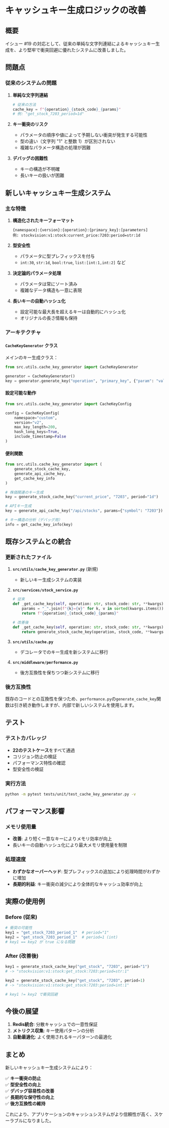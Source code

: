 # キャッシュキー生成ロジックの改善

## 概要

イシュー #19 の対応として、従来の単純な文字列連結によるキャッシュキー生成を、より堅牢で衝突回避に優れたシステムに改善しました。

## 問題点

### 従来のシステムの問題

1. **単純な文字列連結**
   ```python
   # 従来の方法
   cache_key = f"{operation}_{stock_code}_{params}"
   # 例: "get_stock_7203_period=1d"
   ```

2. **キー衝突のリスク**
   - パラメータの順序や値によって予期しない衝突が発生する可能性
   - 型の違い（文字列 "1" と整数 1）が区別されない
   - 複雑なパラメータ構造の処理が困難

3. **デバッグの困難性**
   - キーの構造が不明確
   - 長いキーの扱いが困難

## 新しいキャッシュキー生成システム

### 主な特徴

1. **構造化されたキーフォーマット**
   ```
   {namespace}:{version}:{operation}:{primary_key}:[parameters]
   例: stockvision:v1:stock:current_price:7203:period=str:1d
   ```

2. **型安全性**
   - パラメータに型プレフィックスを付与
   - `int:30`, `str:1d`, `bool:true`, `list:[int:1,int:2]` など

3. **決定論的パラメータ処理**
   - パラメータは常にソート済み
   - 複雑なデータ構造も一意に表現

4. **長いキーの自動ハッシュ化**
   - 設定可能な最大長を超えるキーは自動的にハッシュ化
   - オリジナルの長さ情報も保持

### アーキテクチャ

#### `CacheKeyGenerator` クラス

メインのキー生成クラス：

```python
from src.utils.cache_key_generator import CacheKeyGenerator

generator = CacheKeyGenerator()
key = generator.generate_key("operation", "primary_key", {"param": "value"})
```

#### 設定可能な動作

```python
from src.utils.cache_key_generator import CacheKeyConfig

config = CacheKeyConfig(
    namespace="custom",
    version="v2",
    max_key_length=200,
    hash_long_keys=True,
    include_timestamp=False
)
```

#### 便利関数

```python
from src.utils.cache_key_generator import (
    generate_stock_cache_key,
    generate_api_cache_key,
    get_cache_key_info
)

# 株価関連のキー生成
key = generate_stock_cache_key("current_price", "7203", period="1d")

# APIキー生成  
key = generate_api_cache_key("/api/stocks", params={"symbol": "7203"})

# キー構造の分析（デバッグ用）
info = get_cache_key_info(key)
```

## 既存システムとの統合

### 更新されたファイル

1. **`src/utils/cache_key_generator.py`** (新規)
   - 新しいキー生成システムの実装

2. **`src/services/stock_service.py`**
   ```python
   # 従来
   def _get_cache_key(self, operation: str, stock_code: str, **kwargs) -> str:
       params = "_".join(f"{k}={v}" for k, v in sorted(kwargs.items()))
       return f"{operation}_{stock_code}_{params}"
   
   # 改善後
   def _get_cache_key(self, operation: str, stock_code: str, **kwargs) -> str:
       return generate_stock_cache_key(operation, stock_code, **kwargs)
   ```

3. **`src/utils/cache.py`**
   - デコレータでのキー生成を新システムに移行

4. **`src/middleware/performance.py`**
   - 後方互換性を保ちつつ新システムに移行

### 後方互換性

既存のコードとの互換性を保つため、`performance.py`の`generate_cache_key`関数は引き続き動作しますが、内部で新しいシステムを使用します。

## テスト

### テストカバレッジ

- **22のテストケース**をすべて通過
- コリジョン防止の検証
- パフォーマンス特性の確認
- 型安全性の検証

### 実行方法

```bash
python -m pytest tests/unit/test_cache_key_generator.py -v
```

## パフォーマンス影響

### メモリ使用量

- **改善**: より短く一意なキーによりメモリ効率が向上
- 長いキーの自動ハッシュ化により最大メモリ使用量を制限

### 処理速度

- **わずかなオーバーヘッド**: 型プレフィックスの追加により処理時間がわずかに増加
- **長期的利益**: キー衝突の減少により全体的なキャッシュ効率が向上

## 実際の使用例

### Before (従来)
```python
# 衝突の可能性
key1 = "get_stock_7203_period_1"  # period="1"
key2 = "get_stock_7203_period_1"  # period=1 (int)
# key1 == key2 が true になる問題
```

### After (改善後)
```python
key1 = generate_stock_cache_key("get_stock", "7203", period="1")
# -> "stockvision:v1:stock:get_stock:7203:period=str:1"

key2 = generate_stock_cache_key("get_stock", "7203", period=1)
# -> "stockvision:v1:stock:get_stock:7203:period=int:1"

# key1 != key2 で衝突回避
```

## 今後の展望

1. **Redis統合**: 分散キャッシュでの一意性保証
2. **メトリクス収集**: キー使用パターンの分析
3. **自動最適化**: よく使用されるキーパターンの最適化

## まとめ

新しいキャッシュキー生成システムにより：

✅ **キー衝突の防止**  
✅ **型安全性の向上**  
✅ **デバッグ容易性の改善**  
✅ **長期的な保守性の向上**  
✅ **後方互換性の維持**  

これにより、アプリケーションのキャッシュシステムがより信頼性が高く、スケーラブルになりました。